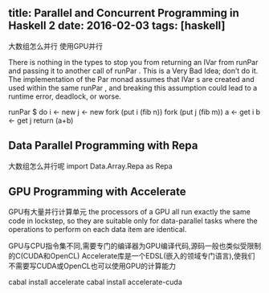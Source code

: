 ﻿title: Parallel and Concurrent Programming in Haskell 2
date: 2016-02-03
tags: [haskell]
---

大数组怎么并行
使用GPU并行 

<!--more-->

There is nothing in the types to stop you from returning an IVar from
runPar and passing it to another call of runPar . This is a Very Bad
Idea; don’t do it. The implementation of the Par monad assumes that
IVar s are created and used within the same runPar , and breaking this
assumption could lead to a runtime error, deadlock, or worse.

runPar $ do
    i <- new
    j <- new
    fork (put i (fib n))
    fork (put j (fib m))
    a <- get i
    b <- get j
    return (a+b)

## Data Parallel Programming with Repa

大数组怎么并行呢 
import Data.Array.Repa as Repa

## GPU Programming with Accelerate
GPU有大量并行计算单元
the processors of a GPU all run exactly the same code in lockstep, 
so they are suitable only for data-parallel tasks where the operations to perform on each data item are identical.

GPU与CPU指令集不同,需要专门的编译器为GPU编译代码,源码一般也类似受限制的C(CUDA和OpenCL)
Accelerate库是一个EDSL(嵌入的领域专门语言),使我们不需要写CUDA或OpenCL也可以使用GPU的计算能力

cabal install accelerate
cabal install accelerate-cuda

